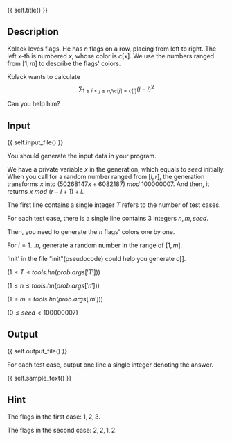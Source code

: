 {{ self.title() }}

## Description

Kblack loves flags. He has $n$ flags on a row, placing from left to right. The left $x$-th is numbered $x$, whose color is $c[x]$. We use the numbers ranged from $[1,m]$ to describe the flags' colors.

Kblack wants to calculate$$\sum_{1\leq i< j\leq n \bigwedge c[j]=c[i]} \left( j-i\right) ^2$$

Can you help him?

## Input

{{ self.input_file() }}

You should generate the input data in your program.

We have a private variable $x$ in the generation, which equals to $seed$ initially. When you call for a random number ranged from $[l,r]$, the generation transforms $x$ into $\left(50268147x+6082187\right)\ mod\ 100000007$. And then, it returns $x\ mod\ \left(r-l+1 \right)+l$.

The first line contains a single integer $T$ refers to the number of test cases.

For each test case, there is a single line contains 3 integers $n,m,seed$.

Then, you need to generate the $n$ flags' colors one by one.

For $i=1\dots n$, generate a random number in the range of $\left[1,m \right]$.

'Init' in the file "init"(pseudocode) could help you generate $c[]$.

$\left(1\leq T\leq {{ tools.hn(prob.args['T']) }} \right)$

$\left(1\leq n\leq {{ tools.hn(prob.args['n']) }} \right)$

$\left(1\leq m\leq {{ tools.hn(prob.args['m']) }} \right)$

$\left(0\leq seed<100000007 \right)$

## Output

{{ self.output_file() }}

For each test case, output one line a single integer denoting the answer.

{{ self.sample_text() }}

## Hint

The flags in the first case: $1,2,3$.

The flags in the second case: $2,2,1,2$.